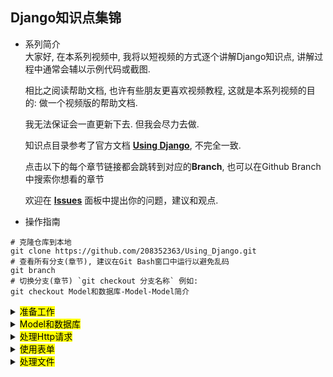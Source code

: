 Django知识点集锦
---
* 系列简介  
    大家好, 在本系列视频中, 我将以短视频的方式逐个讲解Django知识点, 讲解过程中通常会辅以示例代码或截图. 
    
    相比之阅读帮助文档, 也许有些朋友更喜欢视频教程, 这就是本系列视频的目的: 做一个视频版的帮助文档.
    
    我无法保证会一直更新下去. 但我会尽力去做. 
    
    知识点目录参考了官方文档 [**Using Django**](https://docs.djangoproject.com/en/3.0/topics/), 不完全一致.
    
    点击以下的每个章节链接都会跳转到对应的**Branch**, 也可以在Github Branch中搜索你想看的章节
    
    欢迎在 [**Issues**](https://github.com/208352363/Using_Django/issues) 面板中提出你的问题，建议和观点.
* 操作指南 
```shell script
# 克隆仓库到本地
git clone https://github.com/208352363/Using_Django.git
# 查看所有分支(章节), 建议在Git Bash窗口中运行以避免乱码
git branch
# 切换分支(章节) `git checkout 分支名称` 例如:
git checkout Model和数据库-Model-Model简介
```
<details>
  <summary><mark>准备工作</mark></summary>
  <ul>
    <li><a href="https://github.com/208352363/Using_Django/tree/%E5%87%86%E5%A4%87%E5%B7%A5%E4%BD%9C-%E5%AE%89%E8%A3%85Python" target="_blank">安装Python</a></li>
    <li><a href="https://github.com/208352363/Using_Django/tree/%E5%87%86%E5%A4%87%E5%B7%A5%E4%BD%9C-%E5%AE%89%E8%A3%85Git" target="_blank">安装Git</a></li>
    <li><a href="https://github.com/208352363/Using_Django/tree/%E5%87%86%E5%A4%87%E5%B7%A5%E4%BD%9C-%E5%AE%89%E8%A3%85Pycharm" target="_blank">安装Pycharm</a></li>
    <li><a href="https://github.com/208352363/Using_Django/tree/%E5%87%86%E5%A4%87%E5%B7%A5%E4%BD%9C-(%E5%8F%AF%E9%80%89)%E5%AE%89%E8%A3%85MySQL" target="_blank">(可选)安装MySQL</a></li>
    <li><a href="https://github.com/208352363/Using_Django/tree/%E5%87%86%E5%A4%87%E5%B7%A5%E4%BD%9C-(%E5%8F%AF%E9%80%89)%E5%AE%89%E8%A3%85Postman" target="_blank">(可选)安装Postman</a></li>
    <li><a href="https://github.com/208352363/Using_Django/tree/%E5%87%86%E5%A4%87%E5%B7%A5%E4%BD%9C-(%E5%8F%AF%E9%80%89)%E5%AE%89%E8%A3%85FireFox-Developer-Edition" target="_blank">(可选)安装FireFox Developer Edition</a></li>
    <li><a href="https://github.com/208352363/Using_Django/tree/%E5%87%86%E5%A4%87%E5%B7%A5%E4%BD%9C-%E5%88%9B%E5%BB%BA%E9%A1%B9%E7%9B%AE(%E4%BD%BF%E7%94%A8Pycharm%E6%88%96%E5%91%BD%E4%BB%A4%E8%A1%8C)" target="_blank">创建项目(使用Pycharm或命令行)</a></li>
    <li><a href="https://github.com/208352363/Using_Django/tree/%E5%87%86%E5%A4%87%E5%B7%A5%E4%BD%9C-%E5%88%9B%E5%BB%BA%E9%A1%B9%E7%9B%AE(%E4%BD%BF%E7%94%A8Pycharm%E6%88%96%E5%91%BD%E4%BB%A4%E8%A1%8C)#-3" target="_blank">项目的Git和Github配置</a></li>
    <li><a href="https://github.com/208352363/Using_Django/tree/%E5%87%86%E5%A4%87%E5%B7%A5%E4%BD%9C-%E5%B8%B8%E7%94%A8%E9%85%8D%E7%BD%AE(settings.py)" target="_blank">常用配置(settings.py)</a></li>
    <li><a href="https://github.com/208352363/Using_Django/tree/%E5%87%86%E5%A4%87%E5%B7%A5%E4%BD%9C-%E6%87%92%E4%BA%BA%E8%BF%90%E8%A1%8Cmanage.py%E7%9A%84%E6%96%B9%E6%B3%95" target="_blank">懒人运行manage.py的方法</a></li>
  </ul>
</details>
<details>
  <summary><mark>Model和数据库</mark></summary>
  <blockquote>
    <details>
      <summary><mark>Model</mark></summary>
      <ul>
        <li><a href="https://github.com/208352363/Using_Django/tree/Model%E5%92%8C%E6%95%B0%E6%8D%AE%E5%BA%93-Model-Model%E7%AE%80%E4%BB%8B" target="_blank">Model简介</a></li>
        <li><a href="https://github.com/208352363/Using_Django/tree/Model%E5%92%8C%E6%95%B0%E6%8D%AE%E5%BA%93-Model-Field%E7%AE%80%E4%BB%8B" target="_blank">Field简介</a></li>
        <li>Field一对一,多对一,多对多</li>
        <li>Model之Meta,属性,方法</li>
        <li>Model继承
          <ul>
            <li>抽象父类</li>
            <li>多表继承</li>
            <li>代理Model</li>
          </ul>
        </li>
      </ul>
    </details>
  </blockquote>
</details>
<details>
  <summary><mark>处理Http请求</mark></summary>
  <details>
    <summary><mark>处理URL</mark></summary>
    <ul>
      <li><a href="https://github.com/208352363/Using_Django/tree/%E5%A4%84%E7%90%86Http%E8%AF%B7%E6%B1%82-%E5%A4%84%E7%90%86URL-Django%E5%A6%82%E4%BD%95%E5%A4%84%E7%90%86%E8%AF%B7%E6%B1%82" target="_blank">Django如何处理请求</a></li>
    </ul>
  </details>
</details>
<details>
  <summary><mark>使用表单</mark></summary>
  <ul>
    <li><a href="https://github.com/208352363/Using_Django/tree/%E4%BD%BF%E7%94%A8%E8%A1%A8%E5%8D%95-Django%E8%A1%A8%E5%8D%95%E7%AE%80%E4%BB%8B" target="_blank">Django表单简介</a></li>
  </ul>
</details>
<details>
  <summary><mark>处理文件</mark></summary>
  <ul>
    <li><a href="https://github.com/208352363/Using_Django/tree/%E5%A4%84%E7%90%86%E6%96%87%E4%BB%B6-%E5%9C%A8Model%E4%B8%AD%E4%BD%BF%E7%94%A8%E6%96%87%E4%BB%B6" target="_blank">在Model中使用文件</a></li>
    <li><a href="https://github.com/208352363/Using_Django/tree/%E5%A4%84%E7%90%86%E6%96%87%E4%BB%B6-%E6%96%87%E4%BB%B6%E5%AF%B9%E8%B1%A1" target="_blank">File对象</a></li>
    <li><a href="https://github.com/208352363/Using_Django/tree/%E5%A4%84%E7%90%86%E6%96%87%E4%BB%B6-%E6%96%87%E4%BB%B6%E5%AD%98%E5%82%A8(%E6%96%B9%E5%BC%8F)" target="_blank">文件存储(方式)</a></li>
  </ul>
</details>
